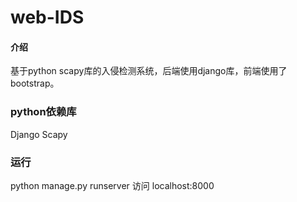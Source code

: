 # web-IDS

#### 介绍
基于python scapy库的入侵检测系统，后端使用django库，前端使用了bootstrap。

### python依赖库
Django
Scapy

### 运行
python manage.py runserver
访问 localhost:8000
